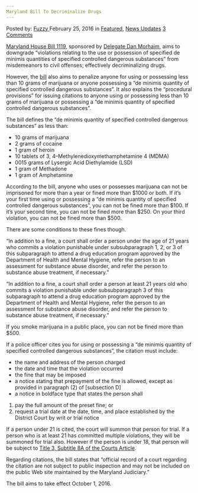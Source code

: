 ```yaml
---
Maryland Bill To Decriminalize Drugs
---
```

<article class="post-listing post-13321 post type-post status-publish format-standard has-post-thumbnail hentry category-deepdot-news category-news-updates tag-bill tag-decriminalize tag-maryland">
    <div class="post-inner">
        <span>Posted by: <a href="https://www.deepdotweb.com/author/fuzzy/" title="">Fuzzy </a></span>
    <span>February 25, 2016</span>
    <span>in <a href="https://www.deepdotweb.com/category/deepdot-news/" rel="category tag">Featured</a>, <a href="https://www.deepdotweb.com/category/news-updates/" rel="category tag">News Updates</a></span>
    <span><a href="https://www.deepdotweb.com/2016/02/25/maryland-bill-to-decriminalize-drugs/#comments">3 Comments</a></span>
    </p>
    <div class="clear"></div>
    <div class="entry">
    <p><a href="http://mgaleg.maryland.gov/webmga/frmMain.aspx?id=hb1119&amp;stab=01&amp;pid=billpage&amp;tab=subject3&amp;ys=2016RS">Maryland House Bill 1119</a>, sponsored by <a href="http://mgaleg.maryland.gov/webmga/frmMain.aspx?pid=sponpage&amp;tab=subject6&amp;id=morhaim&amp;stab=01&amp;ys=2016RS">Delegate Dan Morhaim</a>, aims to downgrade “violations relating to the use or possession of specified de minimis quantities of specified controlled dangerous substances” from misdemeanors to civil offenses; effectively decriminalizing drugs.</p>
    <p>However, the <a href="http://mgaleg.maryland.gov/2016RS/bills/hb/hb1119F.pdf">bill</a> also aims to penalize anyone for using or possessing less than 10 grams of marijuana or anyone possessing a “de minimis quantity of specified controlled dangerous substances”. It also explains the “procedural provisions” for issuing citations to anyone using or possessing less than 10 grams of marijuana or possessing a “de minimis quantity of specified controlled dangerous substances”.</p>
    <p>The bill defines the “de minimis quantity of specified controlled dangerous substances” as less than:</p>
    <ul>
    <li>10 grams of marijuana</li>
    <li>2 grams of cocaine</li>
    <li>1 gram of heroin</li>
    <li>10 tablets of 3, 4–Methylenedioxymethamphetamine 4 (MDMA)</li>
    <li>0015 grams of Lysergic Acid Diethylamide (LSD)</li>
    <li>1 gram of Methadone</li>
    <li>1 gram of Amphetamine</li>
    </ul>
    <p>According to the bill, anyone who uses or possesses marijuana can not be imprisoned for more than a year or fined more than $1000 or both. If it&#8217;s your first time using or possessing a “de minimis quantity of specified controlled dangerous substances”, you can not be fined more than $100. If it&#8217;s your second time, you can not be fined more than $250. On your third violation, you can not be fined more than $500.</p>
    <p>There are some conditions to these fines though.</p>
    <p>“In addition to a fine, a court shall order a person under the age of 21 years who commits a violation punishable under subsubparagraph 1, 2, or 3 of this subparagraph to attend a drug education program approved by the Department of Health and Mental Hygiene, refer the person to an assessment for substance abuse disorder, and refer the person to substance abuse treatment, if necessary.”</p>
    <p>“In addition to a fine, a court shall order a person at least 21 years old who commits a violation punishable under subsubparagraph 3 of this subparagraph to attend a drug education program approved by the Department of Health and Mental Hygiene, refer the person to an assessment for substance abuse disorder, and refer the person to substance abuse treatment, if necessary.”</p>
    <p>If you smoke marijuana in a public place, you can not be fined more than $500.</p>
    <p>If a police officer cites you for using or possessing a “de minimis quantity of specified controlled dangerous substances”, the citation must include:</p>
    <ul>
    <li>the name and address of the person charged</li>
    <li>the date and time that the violation occurred</li>
    <li>the fine that may be imposed</li>
    <li>a notice stating that prepayment of the fine is allowed, except as provided in paragraph (2) of [subsection D]</li>
    <li>a notice in boldface type that states the person shall</li>
    </ul>
    <ol>
    <li>pay the full amount of the preset fine; or</li>
    <li>request a trial date at the date, time, and place established by the District Court by writ or trial notice</li>
    </ol>
    <p>If a person under 21 is cited, the court will summon that person for trial. If a person who is at least 21 has committed multiple violations, they will be summoned for trial also. However if the person is under 18, that person will be subject to <a href="http://mgaleg.maryland.gov/webmga/frmStatutesText.aspx?article=gcj&amp;section=3-8A-01&amp;ext=html&amp;session=2015RS&amp;tab=subject5">Title 3, Subtitle 8A of the Courts Article</a>.</p>
    <p>Regarding citations, the bill states that “official record of a court regarding the citation are not subject to public inspection and may not be included on the public Web site maintained by the Maryland Judiciary.”</p>
    <p>The bill aims to take effect October 1, 2016.</p>
    </div>
    <span style="display:none"><a href="https://www.deepdotweb.com/tag/bill/" rel="tag">bill</a> <a href="https://www.deepdotweb.com/tag/decriminalize/" rel="tag">decriminalize</a> <a href="https://www.deepdotweb.com/tag/drugs/" rel="tag">drugs</a> <a href="https://www.deepdotweb.com/tag/maryland/" rel="tag">maryland</a></span> <span style="display:none" class="updated">2016-02-25</span>
    <div style="display:none" class="vcard author" itemprop="author" itemscope itemtype="http://schema.org/Person"><strong class="fn" itemprop="name"><a href="https://www.deepdotweb.com/author/fuzzy/" title="Posts by Fuzzy" rel="author">Fuzzy</a></strong></div>
    </div>
</article>

